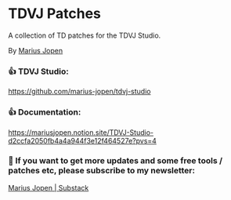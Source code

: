 # TDVJ Patches

A collection of TD patches for the TDVJ Studio.

By [Marius Jopen](https://mariusjopen.com/)


### 👍 TDVJ Studio:

https://github.com/marius-jopen/tdvj-studio

### 👍 Documentation:

https://mariusjopen.notion.site/TDVJ-Studio-d2ccfa2050fb4a4a944f3e12f464527e?pvs=4

### 🫵 If you want to get more updates and some free tools / patches etc, please subscribe to my newsletter:
[Marius Jopen | Substack](https://mariusjopen.substack.com/)